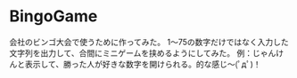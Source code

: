 # BingoGame
会社のビンゴ大会で使うために作ってみた。
1～75の数字だけではなく入力した文字列を出力して、合間にミニゲームを挟めるようにしてみた。
例：じゃんけんと表示して、勝った人が好きな数字を開けられる。的な感じ～(ﾟдﾟ)！

